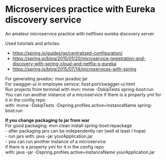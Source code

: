 # Microservices practice with Eureka discovery service
An amateur microservice practice with netflixes eureka discovery server

Used tutorials and articles:
  - https://spring.io/guides/gs/centralized-configuration/
  - https://spring.io/blog/2015/01/20/microservice-registration-and-discovery-with-spring-cloud-and-netflix-s-eureka
  - https://spring.io/blog/2015/07/14/microservices-with-spring

For generating javadoc: mvn javadoc:jar <Br>
For swagger-ui in employee serivce: $host:$port/swagger-ui.html <br>
Run projects from terminal with mvn: mvnw -DskipTests spring-boot:run <br>
You can run another instance of a microservice if there is a property yml for it in the config repo <br>
        with: mvnw -DskipTests -Dspring.profiles.active=instanceName spring-boot:run <br>

**If you change packaging to jar from war** <br>
For good packaging: mvn clean install spring-boot:repackage <br>
    - after packaging jars can be independently ran (well at least I hope) <br>
    - run jars with: java -jar yourApplication.jar <br>
    - you can run another instance of a microservice <br>
        if there is a property yml for it in the config repo <br>
        with: java -jar -Dspring.profiles.active=instanceName yourApplication.jar <br>                